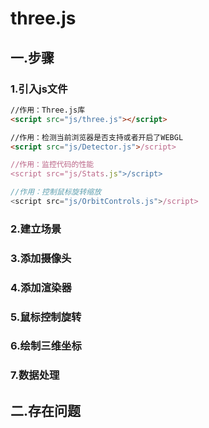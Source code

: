 # three.js
## 一.步骤 ##
### 1.引入js文件 ###
```html
//作用：Three.js库
<script src="js/three.js"></script>

//作用：检测当前浏览器是否支持或者开启了WEBGL
<script src="js/Detector.js">/script>

//作用：监控代码的性能
<script src="js/Stats.js">/script>

//作用：控制鼠标旋转缩放
<script src="js/OrbitControls.js">/script>
```
### 2.建立场景 ###
### 3.添加摄像头 ###
### 4.添加渲染器 ###
### 5.鼠标控制旋转 ###
### 6.绘制三维坐标 ###
### 7.数据处理 ###
## 二.存在问题 ##






